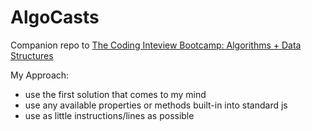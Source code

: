# AlgoCasts

Companion repo to [The Coding Inteview Bootcamp: Algorithms + Data Structures](https://www.udemy.com/course/coding-interview-bootcamp-algorithms-and-data-structure/)

My Approach:
- use the first solution that comes to my mind
- use any available properties or methods built-in into standard js
- use as little instructions/lines as possible
